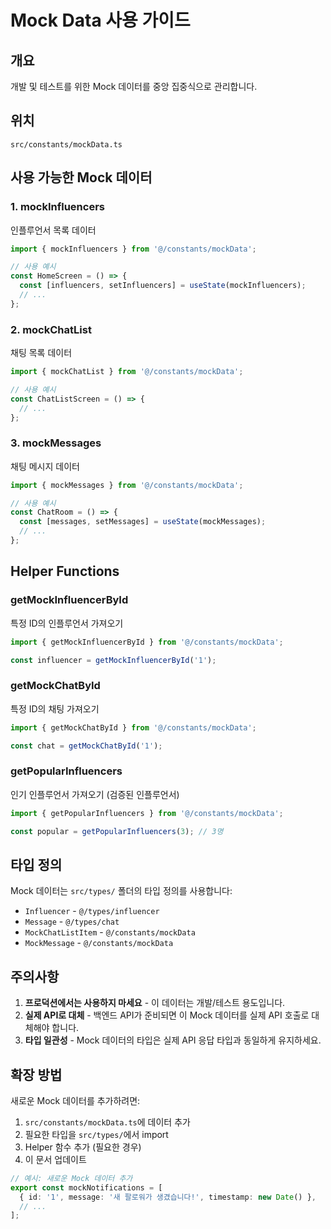 # Mock Data 사용 가이드

## 개요
개발 및 테스트를 위한 Mock 데이터를 중앙 집중식으로 관리합니다.

## 위치
`src/constants/mockData.ts`

## 사용 가능한 Mock 데이터

### 1. mockInfluencers
인플루언서 목록 데이터

```typescript
import { mockInfluencers } from '@/constants/mockData';

// 사용 예시
const HomeScreen = () => {
  const [influencers, setInfluencers] = useState(mockInfluencers);
  // ...
};
```

### 2. mockChatList
채팅 목록 데이터

```typescript
import { mockChatList } from '@/constants/mockData';

// 사용 예시
const ChatListScreen = () => {
  // ...
};
```

### 3. mockMessages
채팅 메시지 데이터

```typescript
import { mockMessages } from '@/constants/mockData';

// 사용 예시
const ChatRoom = () => {
  const [messages, setMessages] = useState(mockMessages);
  // ...
};
```

## Helper Functions

### getMockInfluencerById
특정 ID의 인플루언서 가져오기

```typescript
import { getMockInfluencerById } from '@/constants/mockData';

const influencer = getMockInfluencerById('1');
```

### getMockChatById
특정 ID의 채팅 가져오기

```typescript
import { getMockChatById } from '@/constants/mockData';

const chat = getMockChatById('1');
```

### getPopularInfluencers
인기 인플루언서 가져오기 (검증된 인플루언서)

```typescript
import { getPopularInfluencers } from '@/constants/mockData';

const popular = getPopularInfluencers(3); // 3명
```

## 타입 정의

Mock 데이터는 `src/types/` 폴더의 타입 정의를 사용합니다:

- `Influencer` - `@/types/influencer`
- `Message` - `@/types/chat`
- `MockChatListItem` - `@/constants/mockData`
- `MockMessage` - `@/constants/mockData`

## 주의사항

1. **프로덕션에서는 사용하지 마세요** - 이 데이터는 개발/테스트 용도입니다.
2. **실제 API로 대체** - 백엔드 API가 준비되면 이 Mock 데이터를 실제 API 호출로 대체해야 합니다.
3. **타입 일관성** - Mock 데이터의 타입은 실제 API 응답 타입과 동일하게 유지하세요.

## 확장 방법

새로운 Mock 데이터를 추가하려면:

1. `src/constants/mockData.ts`에 데이터 추가
2. 필요한 타입을 `src/types/`에서 import
3. Helper 함수 추가 (필요한 경우)
4. 이 문서 업데이트

```typescript
// 예시: 새로운 Mock 데이터 추가
export const mockNotifications = [
  { id: '1', message: '새 팔로워가 생겼습니다!', timestamp: new Date() },
  // ...
];
```
